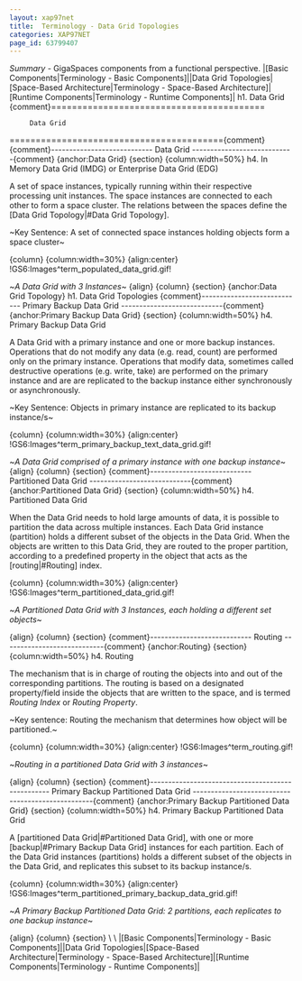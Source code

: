 ```yaml
---
layout: xap97net
title:  Terminology - Data Grid Topologies
categories: XAP97NET
page_id: 63799407
---
```


*Summary* - GigaSpaces components from a functional perspective.
|[Basic Components|Terminology - Basic Components]||Data Grid Topologies|[Space-Based Architecture|Terminology - Space-Based Architecture]|[Runtime Components|Terminology - Runtime Components]|
h1. Data Grid
{comment}=========================================

         Data Grid

========================================={comment}
{comment}----------------------------
          Data Grid
----------------------------{comment}
{anchor:Data Grid}
{section}
{column:width=50%}
h4. In Memory Data Grid (IMDG) or Enterprise Data Grid (EDG)

A set of space instances, typically running within their respective processing unit instances.
The space instances are connected to each other to form a space cluster.
The relations between the spaces define the [Data Grid Topology|#Data Grid Topology].

~Key Sentence: A set of connected space instances holding objects form a space cluster~

{column}
{column:width=30%}
{align:center}
!GS6:Images^term_populated_data_grid.gif!

~*A Data Grid with 3 Instances*~
{align}
{column}
{section}
{anchor:Data Grid Topology}
h1. Data Grid Topologies
{comment}----------------------------
          Primary Backup Data Grid
----------------------------{comment}
{anchor:Primary Backup Data Grid}
{section}
{column:width=50%}
h4. Primary Backup Data Grid

A Data Grid with a primary instance and one or more backup instances.
Operations that do not modify any data (e.g. read, count) are performed only on the primary instance. Operations that modify data, sometimes called destructive operations (e.g. write, take) are performed on the primary instance and are are replicated to the backup instance either synchronously or asynchronously.

~Key Sentence: Objects in primary instance are replicated to its backup instance/s~

{column}
{column:width=30%}
{align:center}
!GS6:Images^term_primary_backup_text_data_grid.gif!

~*A Data Grid comprised of a primary instance with one backup instance*~
{align}
{column}
{section}
{comment}----------------------------
          Partitioned Data Grid
----------------------------{comment}
{anchor:Partitioned Data Grid}
{section}
{column:width=50%}
h4. Partitioned Data Grid

When the Data Grid needs to hold large amounts of data, it is possible to partition the data across multiple instances.
Each Data Grid instance (partition) holds a different subset of the objects in the Data Grid.
When the objects are written to this Data Grid, they are routed to the proper partition, according to a predefined property in the object that acts as the [routing|#Routing] index.

{column}
{column:width=30%}
{align:center}
!GS6:Images^term_partitioned_data_grid.gif!

~*A Partitioned Data Grid with 3 Instances, each holding a different set objects*~

{align}
{column}
{section}
{comment}----------------------------
          Routing
----------------------------{comment}
{anchor:Routing}
{section}
{column:width=50%}
h4. Routing

The mechanism that is in charge of routing the objects into and out of the corresponding partitions.
The routing is based on a designated property/field inside the objects that are written to the space, and is termed _Routing Index_ or _Routing Property_.

~Key sentence: Routing the mechanism that determines how object will be partitioned.~

{column}
{column:width=30%}
{align:center}
!GS6:Images^term_routing.gif!

~*Routing in a partitioned Data Grid with 3 instances*~

{align}
{column}
{section}
{comment}--------------------------------------------------
          Primary Backup Partitioned Data Grid
--------------------------------------------------{comment}
{anchor:Primary Backup Partitioned Data Grid}
{section}
{column:width=50%}
h4. Primary Backup Partitioned Data Grid

A [partitioned Data Grid|#Partitioned Data Grid], with one or more [backup|#Primary Backup Data Grid] instances for each partition. Each of the Data Grid instances (partitions) holds a different subset of the objects in the Data Grid, and replicates this subset to its backup instance/s.

{column}
{column:width=30%}
{align:center}
!GS6:Images^term_partitioned_primary_backup_data_grid.gif!

~*A Primary Backup Partitioned Data Grid: 2 partitions, each replicates to one backup instance*~

{align}
{column}
{section}
\\
\\
|[Basic Components|Terminology - Basic Components]||Data Grid Topologies|[Space-Based Architecture|Terminology - Space-Based Architecture]|[Runtime Components|Terminology - Runtime Components]|